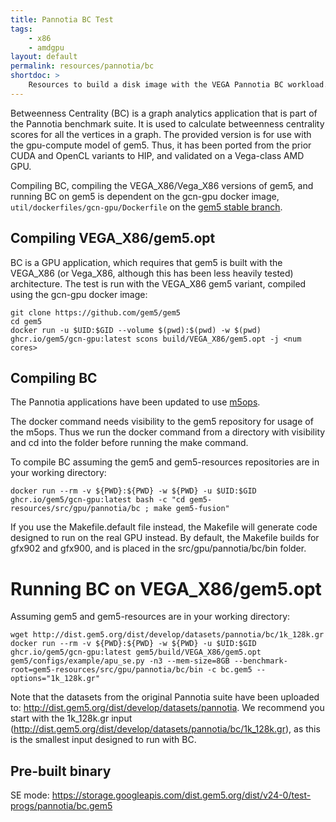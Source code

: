 ```yaml
---
title: Pannotia BC Test
tags:
    - x86
    - amdgpu
layout: default
permalink: resources/pannotia/bc
shortdoc: >
    Resources to build a disk image with the VEGA Pannotia BC workload.
---
```


Betweenness Centrality (BC) is a graph analytics application that is part of the Pannotia benchmark suite.
It is used to calculate betweenness centrality scores for all the vertices in a graph.
The provided version is for use with the gpu-compute model of gem5.
Thus, it has been ported from the prior CUDA and OpenCL variants to HIP, and validated on a Vega-class AMD GPU.

Compiling BC, compiling the VEGA_X86/Vega_X86 versions of gem5, and running BC on gem5 is dependent on the gcn-gpu docker image, `util/dockerfiles/gcn-gpu/Dockerfile` on the [gem5 stable branch](https://github.com/gem5/gem5).

## Compiling VEGA_X86/gem5.opt

BC is a GPU application, which requires that gem5 is built with the VEGA_X86 (or Vega_X86, although this has been less heavily tested) architecture.
The test is run with the VEGA_X86 gem5 variant, compiled using the gcn-gpu docker image:

```
git clone https://github.com/gem5/gem5
cd gem5
docker run -u $UID:$GID --volume $(pwd):$(pwd) -w $(pwd) ghcr.io/gem5/gcn-gpu:latest scons build/VEGA_X86/gem5.opt -j <num cores>
```

## Compiling BC
The Pannotia applications have been updated to use [m5ops](https://www.gem5.org/documentation/general_docs/m5ops/).

The docker command needs visibility to the gem5 repository for usage of the m5ops.
Thus we run the docker command from a directory with visibility and cd into the folder before running the make command.  
  
To compile BC assuming the gem5 and gem5-resources repositories are in your working directory:

```
docker run --rm -v ${PWD}:${PWD} -w ${PWD} -u $UID:$GID ghcr.io/gem5/gcn-gpu:latest bash -c "cd gem5-resources/src/gpu/pannotia/bc ; make gem5-fusion"
```

If you use the Makefile.default file instead, the Makefile will generate code designed to run on the real GPU instead.
By default, the Makefile builds for gfx902 and gfx900, and is placed in the src/gpu/pannotia/bc/bin folder.

# Running BC on VEGA_X86/gem5.opt

Assuming gem5 and gem5-resources are in your working directory:
```
wget http://dist.gem5.org/dist/develop/datasets/pannotia/bc/1k_128k.gr
docker run --rm -v ${PWD}:${PWD} -w ${PWD} -u $UID:$GID ghcr.io/gem5/gcn-gpu:latest gem5/build/VEGA_X86/gem5.opt gem5/configs/example/apu_se.py -n3 --mem-size=8GB --benchmark-root=gem5-resources/src/gpu/pannotia/bc/bin -c bc.gem5 --options="1k_128k.gr"
```

Note that the datasets from the original Pannotia suite have been uploaded to: <http://dist.gem5.org/dist/develop/datasets/pannotia>.
We recommend you start with the 1k_128k.gr input (<http://dist.gem5.org/dist/develop/datasets/pannotia/bc/1k_128k.gr>), as this is the smallest input designed to run with BC.

## Pre-built binary

SE mode:
<https://storage.googleapis.com/dist.gem5.org/dist/v24-0/test-progs/pannotia/bc.gem5>
